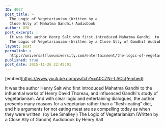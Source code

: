 ```yaml
---
ID: 4967
post_title: >
  The Logic of Vegetarianism (Written by a
  Close Ally of Mahatma Gandhi) Audiobook
author: UfU
post_excerpt: |
  It was the author Henry Salt who first introduced Mahatma Gandhi  to the influential works of Henry David Thoreau, and influenced Gandhi's study of vegetarianism. And with clear logic and entertaining dialogues, the author presents many reasons for a vegetarian rather than a “flesh-eating” diet, and his arguments for not eating meat are as compelling today as when they were written. (by Lee Smalley )
  The Logic of Vegetarianism (Written by a Close Ally of Gandhi) Audiobook by Henry Salt
layout: post
permalink: >
  http://universalflowuniversity.com/entertainment/the-logic-of-vegetarianism-written-by-a-close-ally-of-mahatma-gandhi-audiobook/
published: true
post_date: 2015-11-26 22:45:01
---
```

[embed]https://www.youtube.com/watch?v=A0CZNr-LACc[/embed]<br>
<p>It was the author Henry Salt who first introduced Mahatma Gandhi  to the influential works of Henry David Thoreau, and influenced Gandhi's study of vegetarianism. And with clear logic and entertaining dialogues, the author presents many reasons for a vegetarian rather than a “flesh-eating” diet, and his arguments for not eating meat are as compelling today as when they were written. (by Lee Smalley )
The Logic of Vegetarianism (Written by a Close Ally of Gandhi) Audiobook by Henry Salt</p>